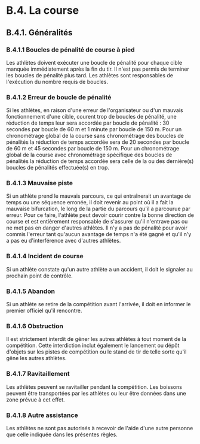 # B.4. La course

## B.4.1. Généralités

### B.4.1.1 Boucles de pénalité de course à pied

Les athlètes doivent exécuter une boucle de pénalité pour chaque cible manquée immédiatement après la
fin du tir. Il n'est pas permis de terminer les boucles de pénalité plus tard.
Les athlètes sont responsables de l'exécution du nombre requis de boucles.

### B.4.1.2 Erreur de boucle de pénalité

Si les athlètes, en raison d'une erreur de l'organisateur ou d'un mauvais fonctionnement d'une cible, courent
trop de boucles de pénalité, une réduction de temps leur sera accordée par boucle de pénalité : 30
secondes par boucle de 60 m et 1 minute par boucle de 150 m.
Pour un chronométrage global de la course sans chronométrage des boucles de pénalités la réduction de
temps accordée sera de 20 secondes par boucle de 60 m et 45 secondes par boucle de 150 m.
Pour un chronométrage global de la course avec chronométrage spécifique des boucles de pénalités la
réduction de temps accordée sera celle de la ou des dernière(s) boucles de pénalités effectuée(s) en trop.

### B.4.1.3 Mauvaise piste

Si un athlète prend le mauvais parcours, ce qui entraînerait un avantage de temps ou une séquence
erronée, il doit revenir au point où il a fait la mauvaise bifurcation, le long de la partie du parcours qu'il a
parcourue par erreur. Pour ce faire, l'athlète peut devoir courir contre la bonne direction de course et est
entièrement responsable de s'assurer qu'il n'entrave pas ou ne met pas en danger d'autres athlètes. Il n'y
a pas de pénalité pour avoir commis l'erreur tant qu'aucun avantage de temps n'a été gagné et qu'il n'y a
pas eu d'interférence avec d'autres athlètes.

### B.4.1.4 Incident de course

Si un athlète constate qu'un autre athlète a un accident, il doit le signaler au prochain point de contrôle.

### B.4.1.5 Abandon

Si un athlète se retire de la compétition avant l'arrivée, il doit en informer le premier officiel qu'il rencontre.

### B.4.1.6 Obstruction

Il est strictement interdit de gêner les autres athlètes à tout moment de la compétition. Cette interdiction
inclut également le lancement ou dépôt d'objets sur les pistes de compétition ou le stand de tir de telle
sorte qu'il gêne les autres athlètes.

### B.4.1.7 Ravitaillement

Les athlètes peuvent se ravitailler pendant la compétition. Les boissons peuvent être transportées par les
athlètes ou leur être données dans une zone prévue à cet effet.

### B.4.1.8 Autre assistance

Les athlètes ne sont pas autorisés à recevoir de l'aide d'une autre personne que celle indiquée dans les
présentes règles.
